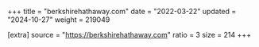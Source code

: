 +++
title = "berkshirehathaway.com"
date = "2022-03-22"
updated = "2024-10-27"
weight = 219049

[extra]
source = "https://berkshirehathaway.com"
ratio = 3
size = 214
+++
